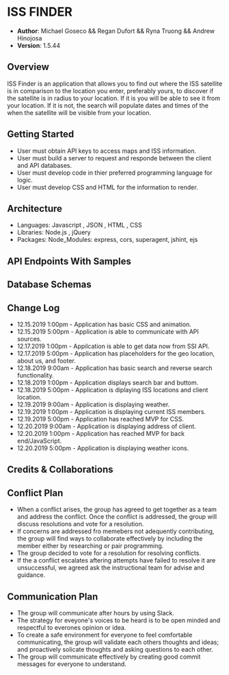# ISS FINDER

* **Author**: Michael Goseco && Regan Dufort && Ryna Truong && Andrew Hinojosa
* **Version**: 1.5.44

## Overview

<!-- Provide a high level overview of what this application is and why you are building it, beyond the fact that it's an assignment for a Code Fellows 301 class. (i.e. What's your problem domain?) -->

ISS Finder is an application that allows you to find out where the ISS satellite is in comparison to the location you enter, preferably yours, to discover if the satellite is in radius to your location. If it is you will be able to see it from your location. If it is not, the search will populate dates and times of the when the satellite will be visible from your location.

## Getting Started

<!-- What are the steps that a user must take in order to build this app on their own machine and get it running? -->

* User must obtain API keys to access maps and ISS information.
* User must build a server to request and responde between the client and API databases.
* User must develop code in thier preferred programming language for logic.
* User must develop CSS and HTML for the information to render.

## Architecture

<!-- Provide a detailed description of the application design. What technologies (languages, libraries, etc) you're using, and any other relevant design information. -->

* Languages: Javascript , JSON , HTML , CSS
* Libraries: Node.js , jQuery
* Packages: Node_Modules: express, cors, superagent, jshint, ejs

## API Endpoints With Samples

## Database Schemas

## Change Log

<!-- Use this area to document the iterative changes made to your application as each feature is successfully implemented. Use time stamps. Here's an examples:
01-01-2001 4:59pm - Application now has a fully-functional express server, with GET and POST routes for the book resource. -->

* 12.15.2019 1:00pm - Application has basic CSS and animation.
* 12.15.2019 5:00pm - Application is able to communicate with API sources.
* 12.17.2019 1:00pm - Appilcation is able to get data now from SSI API.
* 12.17.2019 5:00pm - Application has placeholders for the geo location, about us, and footer.
* 12.18.2019 9:00am - Application has basic search and reverse search functionality.
* 12.18.2019 1:00pm - Application displays search bar and buttom.
* 12.18.2019 5:00pm - Application is diplaying ISS locations and client location.
* 12.19.2019 9:00am - Application is displaying weather.
* 12.19.2019 1:00pm - Application is displaying current ISS members.
* 12.19.2019 5:00pm - Application has reached MVP for CSS.
* 12.20.2019 9:00am - Application is displaying address of client.
* 12.20.2019 1:00pm - Application has reached MVP for back end/JavaScript.
* 12.20.2019 5:00pm - Application is displaying weather icons.

## Credits & Collaborations

<!-- Give credit (and a link) to other people or resources that helped you build this application. -->

## Conflict Plan

* When a conflict arises, the group has agreed to get together as a team and address the conflict. Once the conflict is addressed, the group will discuss resolutions and vote for a resolution.
* If concerns are addressed fro memebers not adequently contributing, the group will find ways to collaborate effectively by including the member either by researching or pair programming.
* The group decided to vote for a resolution for resolving conflicts.
* If the a conflict escalates aftering attempts have failed to resolve it are unsuccessful, we agreed ask the instructional team for advise and guidance.

## Communication Plan

* The group will communicate after hours by using Slack.
* The strategy for eveyone's voices to be heard is to be open minded and respectful to everones opinion or idea.
* To create a safe environment for everyone to feel comfortable communicating, the group will validate each others thoughts and ideas; and proactively solicate thoughts and asking questions to each other.
* The group will communicate effectively by creating good commit messages for everyone to understand.
